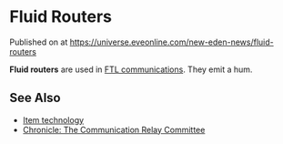# Fluid Routers
Published on  at https://universe.eveonline.com/new-eden-news/fluid-routers

**Fluid routers** are used in [FTL communications](slULqrFiu06fLmeraX1QL). They emit a hum.

See Also
--------

-   [Item technology](1atx3NGYkl3oP5JiEa1ShQ)
-   [Chronicle: The Communication Relay Committee](2OinwbGLGevIa7IRi7A9Hp)
